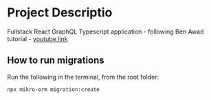 # Project Descriptio

Fullstack React GraphQL Typescript application - following Ben Awad tutorial - [youtube link](https://www.youtube.com/watch?v=I6ypD7qv3Z8)

## How to run migrations

Run the following in the terminal, from the root folder:

```sh
npx mikro-orm migration:create
````